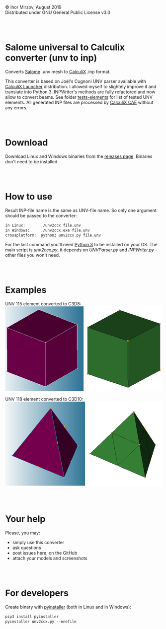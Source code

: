 © Ihor Mirzov, August 2019  
Distributed under GNU General Public License v3.0

<br/><br/>



# Salome universal to Calculix converter (unv to inp)

Converts [Salome](https://www.salome-platform.org/) .unv mesh to [CalculiX](http://dhondt.de/) .inp format.

This converter is based on Joël's Cugnoni UNV parser available with [CalculiX Launcher](http://www.calculixforwin.com/) distribution. I allowed myself to slightely improve it and translate into Python 3. INPWriter's methods are fully refactored and now allow to convert beams. See folder [tests-elements](./tests-elements) for list of tested UNV elements. All generated INP files are processed by [CalculiX CAE](https://github.com/imirzov/ccx_cae) without any errors.

<br/><br/>



# Download

Download Linux and Windows binaries from the [releases page](https://github.com/imirzov/unv2ccx/releases). Binaries don't need to be installed.

<br/><br/>



# How to use

Result INP-file name is the same as UNV-file name. So only one argument should be passed to the converter:

    in Linux:       ./unv2ccx file.unv
    in Windows:     ./unv2ccx.exe file.unv
    crossplatform:  python3 unv2ccx.py file.unv

For the last command you'll need [Python 3](https://www.python.org/downloads/) to be installed on your OS. The main script is *unv2ccx.py*, it depends on *UNVParser.py* and *INPWriter.py* - other files you won't need.

<br/><br/>



# Examples

UNV 115 element converted to C3D8:  
![UNV 115](./tests-elements/115.png "UNV 115")

UNV 118 element converted to C3D10:  
![UNV 118](./tests-elements/118.png "UNV 118")

<br/><br/>



# Your help

Please, you may:

- simply use this converter
- ask questions
- post issues here, on the GitHub
- attach your models and screenshots

<br/><br/>



# For developers

Create binary with [pyinstaller](https://www.pyinstaller.org/) (both in Linux and in Windows):

    pip3 install pyinstaller
    pyinstaller unv2ccx.py --onefile